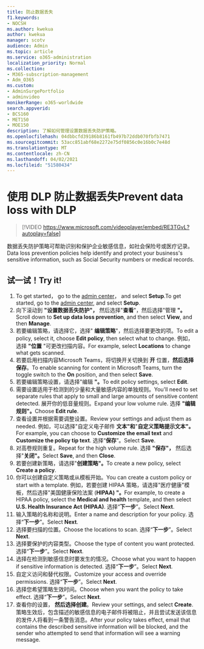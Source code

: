 ```yaml
---
title: 防止数据丢失
f1.keywords:
- NOCSH
ms.author: kwekua
author: kwekua
manager: scotv
audience: Admin
ms.topic: article
ms.service: o365-administration
localization_priority: Normal
ms.collection:
- M365-subscription-management
- Adm_O365
ms.custom:
- AdminSurgePortfolio
- adminvideo
monikerRange: o365-worldwide
search.appverid:
- BCS160
- MET150
- MOE150
description: 了解如何管理设置数据丢失防护策略。
ms.openlocfilehash: 04dbbcfd39186b8161fb497b72ddb070fbfb7471
ms.sourcegitcommit: 53acc851abf68e2272e75df0856c0e16b0c7e48d
ms.translationtype: MT
ms.contentlocale: zh-CN
ms.lasthandoff: 04/02/2021
ms.locfileid: "51580434"
---
```

# <a name="prevent-data-loss-with-dlp"></a><span data-ttu-id="e467b-103">使用 DLP 防止数据丢失</span><span class="sxs-lookup"><span data-stu-id="e467b-103">Prevent data loss with DLP</span></span>

> [!VIDEO https://www.microsoft.com/videoplayer/embed/RE3TGvL?autoplay=false]

<span data-ttu-id="e467b-104">数据丢失防护策略可帮助识别和保护企业敏感信息，如社会保险号或医疗记录。</span><span class="sxs-lookup"><span data-stu-id="e467b-104">Data loss prevention policies help identify and protect your business's sensitive information, such as Social Security numbers or medical records.</span></span> 

## <a name="try-it"></a><span data-ttu-id="e467b-105">试一试！</span><span class="sxs-lookup"><span data-stu-id="e467b-105">Try it!</span></span>

1. <span data-ttu-id="e467b-106">To get started， go to the [admin center](https://admin.microsoft.com)， and select **Setup**.</span><span class="sxs-lookup"><span data-stu-id="e467b-106">To get started, go to the [admin center](https://admin.microsoft.com), and select **Setup**.</span></span>
1. <span data-ttu-id="e467b-107">向下滚动到 **"设置数据丢失防护"，** 然后选择"**查看**"，然后选择"管理 **"。**</span><span class="sxs-lookup"><span data-stu-id="e467b-107">Scroll down to **Set up data loss prevention**, and then select **View**, and then **Manage**.</span></span>
1. <span data-ttu-id="e467b-108">若要编辑策略，请选择它，选择" **编辑策略**"，然后选择要更改的项。</span><span class="sxs-lookup"><span data-stu-id="e467b-108">To edit a policy, select it, choose **Edit policy**, then select what to change.</span></span> <span data-ttu-id="e467b-109">例如，选择 **"位置** "可更改扫描内容。</span><span class="sxs-lookup"><span data-stu-id="e467b-109">For example, select **Locations** to change what gets scanned.</span></span>
1. <span data-ttu-id="e467b-110">若要启用扫描内容Microsoft Teams，将切换开关切换到 **开** 位置，**然后选择保存**。</span><span class="sxs-lookup"><span data-stu-id="e467b-110">To enable scanning for content in Microsoft Teams, turn the toggle switch to the **On** position, and then select **Save**.</span></span>
1. <span data-ttu-id="e467b-111">若要编辑策略设置，请选择"编辑 **"。**</span><span class="sxs-lookup"><span data-stu-id="e467b-111">To edit policy settings, select **Edit**.</span></span>
1. <span data-ttu-id="e467b-112">需要设置适用于检测到的少量和大量敏感内容的单独规则。</span><span class="sxs-lookup"><span data-stu-id="e467b-112">You'll need to set separate rules that apply to small and large amounts of sensitive content detected.</span></span> <span data-ttu-id="e467b-113">展开你的低音量规则。</span><span class="sxs-lookup"><span data-stu-id="e467b-113">Expand your low volume rule.</span></span> <span data-ttu-id="e467b-114">选择 **"编辑规则"。**</span><span class="sxs-lookup"><span data-stu-id="e467b-114">Choose **Edit rule**.</span></span>
1. <span data-ttu-id="e467b-115">查看设置并根据需要调整设置。</span><span class="sxs-lookup"><span data-stu-id="e467b-115">Review your settings and adjust them as needed.</span></span> <span data-ttu-id="e467b-116">例如，可以选择"自定义电子邮件 **文本"和**"**自定义策略提示文本"。**</span><span class="sxs-lookup"><span data-stu-id="e467b-116">For example, you can choose to **Customize the email text** and **Customize the policy tip text**.</span></span> <span data-ttu-id="e467b-117">选择“**保存**”。</span><span class="sxs-lookup"><span data-stu-id="e467b-117">Select **Save**.</span></span>
1. <span data-ttu-id="e467b-118">对高卷规则重复。</span><span class="sxs-lookup"><span data-stu-id="e467b-118">Repeat for the high volume rule.</span></span> <span data-ttu-id="e467b-119">选择 **"保存"，** 然后选择"**关闭"。**</span><span class="sxs-lookup"><span data-stu-id="e467b-119">Select **Save**, and then **Close**.</span></span>
1. <span data-ttu-id="e467b-120">若要创建新策略，请选择"**创建策略"。**</span><span class="sxs-lookup"><span data-stu-id="e467b-120">To create a new policy, select **Create a policy**.</span></span>
1. <span data-ttu-id="e467b-121">你可以创建自定义策略或从模板开始。</span><span class="sxs-lookup"><span data-stu-id="e467b-121">You can create a custom policy or start with a template.</span></span> <span data-ttu-id="e467b-122">例如，若要创建 HIPAA 策略，请选择"医疗健康"模板，然后选择"美国健康保险法案 (**HIPAA) "。**</span><span class="sxs-lookup"><span data-stu-id="e467b-122">For example, to create a HIPAA policy, select the **Medical and health** template, and then select **U.S. Health Insurance Act (HIPAA)**.</span></span> <span data-ttu-id="e467b-123">选择“**下一步**”。</span><span class="sxs-lookup"><span data-stu-id="e467b-123">Select **Next**.</span></span>
1. <span data-ttu-id="e467b-124">输入策略的名称和说明。</span><span class="sxs-lookup"><span data-stu-id="e467b-124">Enter a name and description for your policy.</span></span> <span data-ttu-id="e467b-125">选择“**下一步**”。</span><span class="sxs-lookup"><span data-stu-id="e467b-125">Select **Next**.</span></span>
1. <span data-ttu-id="e467b-126">选择要扫描的位置。</span><span class="sxs-lookup"><span data-stu-id="e467b-126">Choose the locations to scan.</span></span> <span data-ttu-id="e467b-127">选择“**下一步**”。</span><span class="sxs-lookup"><span data-stu-id="e467b-127">Select **Next**.</span></span>
1. <span data-ttu-id="e467b-128">选择要保护的内容类型。</span><span class="sxs-lookup"><span data-stu-id="e467b-128">Choose the type of content you want protected.</span></span> <span data-ttu-id="e467b-129">选择“**下一步**”。</span><span class="sxs-lookup"><span data-stu-id="e467b-129">Select **Next**.</span></span>
1. <span data-ttu-id="e467b-130">选择在检测到敏感信息时要发生的情况。</span><span class="sxs-lookup"><span data-stu-id="e467b-130">Choose what you want to happen if sensitive information is detected.</span></span> <span data-ttu-id="e467b-131">选择“**下一步**”。</span><span class="sxs-lookup"><span data-stu-id="e467b-131">Select **Next**.</span></span>
1. <span data-ttu-id="e467b-132">自定义访问和替代权限。</span><span class="sxs-lookup"><span data-stu-id="e467b-132">Customize your access and override permissions.</span></span> <span data-ttu-id="e467b-133">选择“**下一步**”。</span><span class="sxs-lookup"><span data-stu-id="e467b-133">Select **Next**.</span></span>
1. <span data-ttu-id="e467b-134">选择您希望策略生效时间。</span><span class="sxs-lookup"><span data-stu-id="e467b-134">Choose when you want the policy to take effect.</span></span> <span data-ttu-id="e467b-135">选择“**下一步**”。</span><span class="sxs-lookup"><span data-stu-id="e467b-135">Select **Next**.</span></span>
1. <span data-ttu-id="e467b-136">查看你的设置， **然后选择创建**。</span><span class="sxs-lookup"><span data-stu-id="e467b-136">Review your settings, and select **Create**.</span></span> <span data-ttu-id="e467b-137">策略生效后，包含描述的敏感信息的电子邮件将被阻止，并且尝试发送该信息的发件人将看到一条警告消息。</span><span class="sxs-lookup"><span data-stu-id="e467b-137">After your policy takes effect, email that contains the described sensitive information will be blocked, and the sender who attempted to send that information will see a warning message.</span></span>